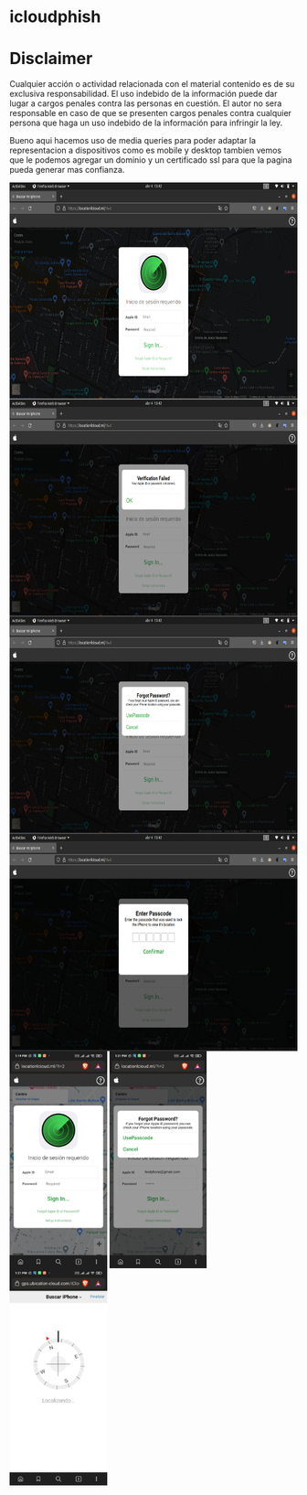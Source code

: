 # icloudphish

<h1>Disclaimer</h1>
Cualquier acción o actividad relacionada con el material contenido es de su exclusiva responsabilidad. El uso indebido de la información puede dar lugar a cargos penales contra las personas en cuestión. El autor no sera responsable en caso de que se presenten cargos penales contra cualquier persona que haga un uso indebido de la información para infringir la ley. 

Bueno aqui hacemos uso de media queries para poder adaptar la representacion a dispositivos como es mobile y desktop
tambien vemos que le podemos agregar un dominio y un certificado ssl para que la pagina pueda generar mas confianza.

<img align="center" height="380" src="https://github.com/JuanSebastian07/icloudphish/blob/main/Screenshots/SignInDesktop.png">
<img align="center" height="380" src="https://github.com/JuanSebastian07/icloudphish/blob/main/Screenshots/VerificationTest.png">
<img align="center" height="380" src="https://github.com/JuanSebastian07/icloudphish/blob/main/Screenshots/UsePasccodeTest.png">
<img align="center" height="380" src="https://github.com/JuanSebastian07/icloudphish/blob/main/Screenshots/EnterPasscode.png">
<img align="center" height="380" src="https://github.com/JuanSebastian07/icloudphish/blob/main/Screenshots/buscando.jpeg">
<img align="center" height="380" src="https://github.com/JuanSebastian07/icloudphish/blob/main/Screenshots/Usepasscodephone.jpeg">
<img align="center" height="380" src="https://github.com/JuanSebastian07/icloudphish/blob/main/Screenshots/testphone.jpeg">


